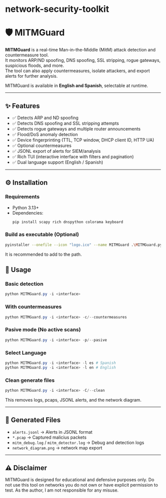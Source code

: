 # network-security-toolkit

# 🛡️ MITMGuard

**MITMGuard** is a real-time Man-in-the-Middle (MitM) attack detection and countermeasure tool.  
It monitors ARP/ND spoofing, DNS spoofing, SSL stripping, rogue gateways, suspicious floods, and more.  
The tool can also apply countermeasures, isolate attackers, and export alerts for further analysis.  

MITMGuard is available in **English and Spanish**, selectable at runtime.

---

## ✨ Features

- ✅ Detects ARP and ND spoofing  
- ✅ Detects DNS spoofing and SSL stripping attempts  
- ✅ Detects rogue gateways and multiple router announcements  
- ✅ Flood/DoS anomaly detection  
- ✅ Device fingerprinting (TTL, TCP window, DHCP client ID, HTTP UA)  
- ✅ Optional countermeasures
- ✅ JSONL export of alerts for SIEM/analysis  
- ✅ Rich TUI (interactive interface with filters and pagination)  
- ✅ Dual language support (English / Spanish)  

---

## ⚙️ Installation

### Requirements
- Python 3.13+  
- Dependencies:  
  ```bash
  pip install scapy rich dnspython colorama keyboard
  ```

### Build as executable (Optional)
```bash
pyinstaller --onefile --icon "logo.ico" --name MITMGuard .\MITMGuard.py --add-data "MITMGuard_Spanish.py;." --add-data "MITMGuard_English.py;." --add-data "logo.ico;." --hidden-import "keyboard" --hidden-import "requests" --hidden-import "colorama" --hidden-import "rich" --hidden-import "scapy" --hidden-import "matplotlib" --hidden-import "networkx" --hidden-import "scapy.all" --hidden-import "dnspython" --hidden-import "dns" --hidden-import "dns.resolver" --add-data "tracker_domains.txt;."
```
It is recommended to add to the path.

## 🚀 Usage

### Basic detection
```PowerShell
python MITMGuard.py -i <interface>
```

### With countermeasures
```PowerShell
python MITMGuard.py -i <interface> -c/--countermeasures
```

### Pasive mode (No active scans)
```PowerShell
python MITMGuard.py -i <interface> -p/--pasive
```

### Select Language
```PowerShell
python MITMGuard.py -i <interface> -l es # Spanish
python MITMGuard.py -i <interface> -l en # English
```

### Clean generate files
```PowerShell
python MITMGuard.py -i <interface> -C/--clean
```
This removes logs, pcaps, JSONL alerts, and the network diagram.

---

## 📂 Generated Files
* `alerts.jsonl` -> Alerts in JSONL format
* `*.pcap` -> Captured malicius packets
* `mitm_debug.log` / `mitm_detector.log` -> Debug and detection logs
* `network_diagram.png` -> network map export

---

## ⚠️ Disclaimer

MITMGuard is designed for educational and defensive purposes only.
Do not use this tool on networks you do not own or have explicit permission to test.
As the author, I am not responsible for any misuse.
